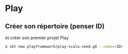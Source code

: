 # Play

## Créer son répertoire (penser ID)

et créer son premier projet Play

```bash
$ sbt new playframework/play-scala-seed.g8 --name=<ID>
```

